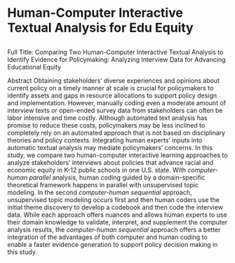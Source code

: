 # Human-Computer Interactive Textual Analysis for Edu Equity

## 
Full Title: Comparing Two Human-Computer Interactive Textual Analysis to Identify Evidence for Policymaking: Analyzing Interview Data for Advancing Educational Equity

Abstract
Obtaining stakeholders’ diverse experiences and opinions about current policy on a timely manner at scale is crucial for policymakers to identify assets and gaps in resource allocations to support policy design and implementation. However, manually coding even a moderate amount of interview texts or open-ended survey data from stakeholders can often be labor intensive and time costly. Although automated text analysis has promise to reduce these costs, policymakers may be less inclined to completely rely on an automated approach that is not based on disciplinary theories and policy contexts. Integrating human experts’ inputs into automatic textual analysis may mediate policymakers’ concerns. In this study, we compare two human-computer interactive learning approaches to analyze stakeholders’ interviews about policies that advance racial and economic equity in K-12 public schools in one U.S. state. With *computer-human parallel* analysis, human coding guided by a domain-specific theoretical framework happens in parallel with unsupervised topic modeling. In the second *computer-human sequential* approach, unsupervised topic modeling occurs first and then human coders use the initial theme discovery to develop a codebook and then code the interview data. While each approach offers nuances and allows human experts to use their domain knowledge to validate, interpret, and supplement the computer analysis results, the *computer-human sequential* approach offers a better integration of the advantages of both computer and human coding to enable a faster evidence generation to support policy decision making in this study. 
